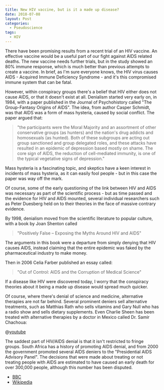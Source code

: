 ```yaml
---
title: New HIV vaccine, but is it a made up disease?
date: 2018-07-08
layout: Post
categories:
  - Pseudoscience
tags:
  - HIV
---
```


There have been promising results from a recent trial of an HIV vaccine. An effective vaccine would be a useful part of our fight against AIDS related deaths. The new vaccine needs further trials, but in the study showed an 80% immune response, which is much better than previous attempts to create a vaccine. In brief, as I'm sure everyone knows, the HIV virus causes AIDS - Acquired Immune Deficiency Syndrome - and it's this compromised immune system that can be fatal.

<!-- more -->

However, within conspiracy groups there's a belief that HIV either does not cause AIDS, or that it doesn't exist at all. Denialism started very early on, in 1984, with a paper published in the Journal of Psychohistory called "The Group-Fantasy Origins of AIDS". The idea, from author Casper Schmidt, was that AIDS was a form of mass hysteria, caused by social conflict. The paper argued that:

> "the participants were the Moral Majority and an assortment of other conservative groups (as hunters) and the nation's drug addicts and homosexuals (as hunted). Both of these subgroups are acting out group sanctioned and group delegated roles, and these attacks have resulted in an epidemic of depression based mostly on shame. The core sign of AIDS, the reduction of cell-mediated immunity, is one of the typical vegetative signs of depression."

Mass hysteria is a fascinating topic, and skeptics have a keen interest in incidents of mass hysteria, as it can easily fool people - but in this case the paper was way off the mark.

Of course, some of the early questioning of the link between HIV and AIDS was necessary as part of the scientific process - but as time passed and the evidence for HIV and AIDS mounted, several individual researchers such as Peter Duesberg held on to their theories in the face of massive contrary evidence.

By 1998, denialism moved from the scientific literature to popular culture, with a book by Joan Shenton called

> "Positively False – Exposing the Myths Around HIV and AIDS"

The arguments in this book were a departure from simply denying that HIV causes AIDS, instead claiming that the entire epidemic was faked by the pharmaceutical industry to make money.

Then in 2006 Celia Farber published an essay called:

> "Out of Control: AIDS and the Corruption of Medical Science"

If a disease like HIV were discovered today, I worry that the conspiracy theories about it being a made up disease would spread much quicker.

Of course, where there's denial of science and medicine, alternative therapies are not far behind. Several prominent deniers sell alternative treatments, such as Matthias Rath who sells vitamins and Gary Null who has a radio show and sells dietary supplements. Even Charlie Sheen has been treated with alternative therapies by a doctor in Mexico called Dr. Samir Chachoua:

@[youtube](https://youtu.be/yvmMB4PBxp0?t=2m3s)

The saddest part of HIV/AIDS denial is that it isn't restricted to fringe groups. South Africa has a history of promoting AIDS denial, and from 2000 the government promoted several AIDS deniers to the "Presidential AIDS Advisory Panel". The decisions that were made about treating or not treating people with AIDS are estimated to have caused an early death for over 300,000 people, although this number has been disputed.

- [BBC](https://www.bbc.com/news/health-44738642)
- [Wikipedia](https://en.wikipedia.org/wiki/HIV/AIDS_denialism)

